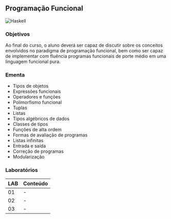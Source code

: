 ## Programação Funcional
![Haskell](https://img.shields.io/badge/Haskell-F59EAF?style=for-the-badge&logo=haskell&logoColor=white)

### Objetivos
Ao final do curso, o aluno deverá ser capaz de discutir sobre os conceitos envolvidos no paradigma de programação funcional, bem como ser capaz de implementar com fluência programas funcionais de porte médio em uma linguagem funcional pura.

### Ementa
* Tipos de objetos
* Expressões funcionais
* Operadores e funções
* Polimorfismo funcional
* Tuplas
* Listas
* Tipos algébricos de dados
* Classes de tipos
* Funções de alta ordem
* Formas de avaliação de programas
* Listas infinitas
* Entrada e saída
* Correção de programas
* Modularização

### Laboratórios
| LAB | Conteúdo |
|-----|----------|
| 01 | - |
| 02 | - |
| 03 | - |
